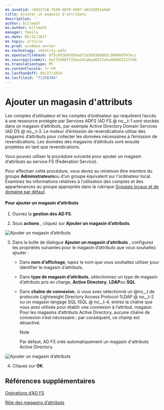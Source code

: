 ```yaml
---
ms.assetid: c60227a8-7b44-40f8-b807-a6532851a4a6
title: Ajouter un magasin d'attributs
description: ''
author: billmath
ms.author: billmath
manager: femila
ms.date: 05/31/2017
ms.topic: article
ms.prod: windows-server
ms.technology: identity-adfs
ms.openlocfilehash: 0f5c9d3b0f856ab72a16930ddb5c50686d747ecc
ms.sourcegitcommit: 6aff3d88ff22ea141a6ea6572a5ad8dd6321f199
ms.translationtype: MT
ms.contentlocale: fr-FR
ms.lasthandoff: 09/27/2019
ms.locfileid: "71358386"
---
```

# <a name="add-an-attribute-store"></a>Ajouter un magasin d'attributs


Les comptes d’utilisateur et les comptes d’ordinateur qui requièrent l’accès à une ressource protégée par Services ADFS \(AD FS @ no__t-1 sont stockés dans un magasin d’attributs, par exemple Active Directory Domain Services \(AD DS @ no__t-3. Le moteur d’émission de revendications utilise des magasins d’attributs pour collecter les données nécessaires à l’émission de revendications. Les données des magasins d’attributs sont ensuite projetées en tant que revendications.  
  
Vous pouvez utiliser la procédure suivante pour ajouter un magasin d’attributs au service FS (Federation Service).  
  
Pour effectuer cette procédure, vous devez au minimum être membre du groupe **Administrateurs**ou d'un groupe équivalent sur l'ordinateur local.  Examinez les informations relatives à l’utilisation des comptes et des appartenances au groupe appropriés dans la rubrique [Groupes locaux et de domaine par défaut](https://go.microsoft.com/fwlink/?LinkId=83477).   
  
#### <a name="to-add-an-attribute-store"></a>Pour ajouter un magasin d’attributs  
  
1.  Ouvrez la **gestion des AD FS**.  
  
2.  Sous **actions** , cliquez sur **Ajouter un magasin d’attributs**.  

![Ajouter un magasin d’attributs](media/Add-an-Attribute-Store/addstore1.PNG)
  
3. Dans la boîte de dialogue **Ajouter un magasin d’attributs** , configurez les propriétés suivantes pour le magasin d’attributs que vous souhaitez ajouter :  
  
   -   Dans **nom d’affichage**, tapez le nom que vous souhaitez utiliser pour identifier le magasin d’attributs.  
  
   -   Dans **type de magasin d’attributs**, sélectionnez un type de magasin d’attributs pris en charge, **Active Directory**, **LDAP**ou **SQL**.  
  
   -   Dans **chaîne de connexion**, si vous avez sélectionné un @no__t de protocole Lightweight Directory Access Protocol-1LDAP @ no__t-2 ou un magasin langage SQL \(SQL @ no__t-4, entrez la chaîne que vous avez utilisée pour établir une connexion à l’attribut. magasin. Pour les magasins d’attributs Active Directory, aucune chaîne de connexion n’est nécessaire ; par conséquent, ce champ est désactivé.  
  
       > [!NOTE]  
       > Par défaut, AD FS crée automatiquement un magasin d'attributs Active Directory.  
 
![Ajouter un magasin d’attributs](media/Add-an-Attribute-Store/addstore2.PNG) 

4. Cliquez sur **OK**.  
  
## <a name="additional-references"></a>Références supplémentaires  

[Opérations d’AD FS](../../ad-fs/AD-FS-2016-Operations.md)
  
[Rôle des magasins d’attributs](../../ad-fs/technical-reference/The-Role-of-Attribute-Stores.md)  
